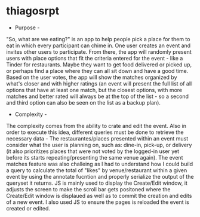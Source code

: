 # thiagosrpt

- Purpose -

"So, what are we eating?" is an app to help people pick a place for them to eat in which every participant can chime in. One user creates an event and invites other users to participate. From there, the app will randomly present users with place options that fit the criteria entered for the event - like a Tinder for restaurants. Maybe they want to get food delivered or picked up, or perhaps find a place where they can all sit down and have a good time. Based on the user votes, the app will show the matches organized by what's closer and with higher ratings (an event will present the full list of all options that have at least one match, but the closest options, with more matches and better rated will always be at the top of the list - so a second and third option can also be seen on the list as a backup plan).

- Complexity -

The complexity comes from the ability to crate and edit the event. Also in order to execute this idea, different queries must be done to retrieve the necessary data - The restaurantes/places presented within an event must consider what the user is planning on, such as: dine-in, pick-up, or delivery (it also prioritizes places that were not voted by the logged-in user yet before its starts repeating/presenting the same venue again). The event matches feature was also challeing as I had to understand how I could build a query to calculate the total of "likes" by venue/restaurant within a given event by using the annotate fucntion and properly serialize the output of the queryset it returns. JS is mainly used to display the Create/Edit window, it  adjusts the screen to make the scroll bar gets positoned where the Create/Edit window is displaued  as well as to commit the creation and edits of a new event. I also used JS to ensure the pages is reloaded the event is created or edited.

